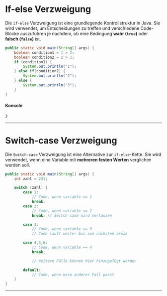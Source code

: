 #  If-else Verzweigung

Die `if-else` Verzweigung ist eine grundlegende Kontrollstruktur in Java. Sie wird verwendet, um Entscheidungen zu treffen und verschiedene Code-Blöcke auszuführen je nachdem, ob eine Bedingung **wahr (`true`)** oder **falsch (`false`)** ist.

```java
public static void main(String[] args) {
    boolean condition1 = 1 > 2;
    boolean condition2 = 2 > 2;
    if (condition1) {
        System.out.println("1");
    } else if(condition2) {
        System.out.println("2");
    } else {
        System.out.println("3");
    }
}
```

#### Konsole
```text
3
```

---
# Switch-case Verzweigung

Die `Switch-case` Verzweigung ist eine Alternative zur `if-else`-Kette. Sie wird verwendet, wenn eine Variable mit **mehreren festen Werten** verglichen werden soll.

```java
public static void main(String[] args) {
    int zahl = 231;

    switch (zahl) {
        case 1:
            // Code, wenn variable == 1
            break;
        case 2:
            // Code, wenn variable == 2
            break; // Switch case wird verlassen

        case 3:
            // Code, wenn variable == 3
            // Code läuft weiter bis zum nächsten break

        case 4,5,6:
            // Code, wenn variable == 4
            break;

            // Weitere Fälle können hier hinzugefügt werden

        default:
            // Code, wenn kein anderer Fall passt
    }
}
```
---
